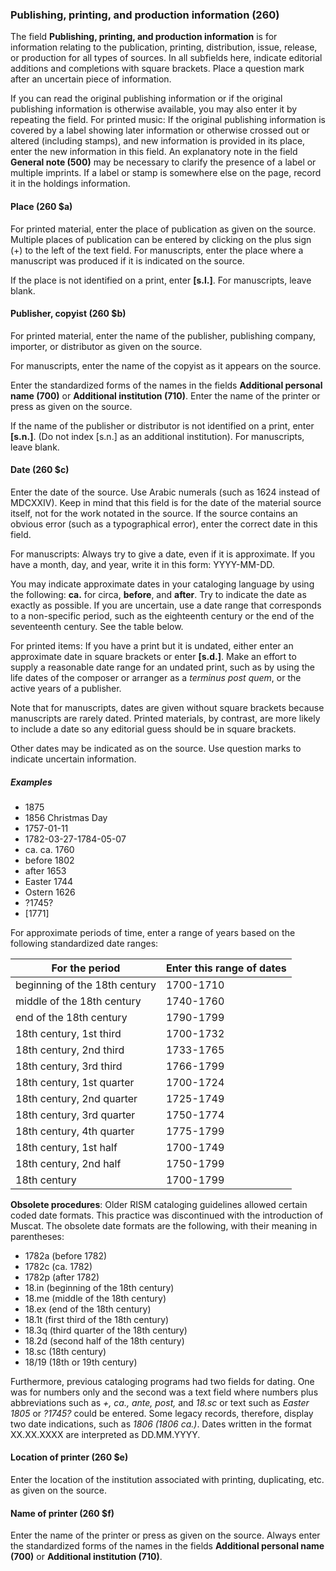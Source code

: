 ### Publishing, printing, and production information (260)

The field **Publishing, printing, and production information** is for information relating to the publication, printing, distribution, issue, release, or production for all types of sources. In all subfields here, indicate editorial additions and completions with square brackets. Place a question mark after an uncertain piece of information.

If you can read the original publishing information or if the original publishing information is otherwise available, you may also enter it by repeating the field. For printed music: If the original publishing information is covered by a label showing later information or otherwise crossed out or altered (including stamps), and new information is provided in its place, enter the new information in this field. An explanatory note in the field **General note (500)** may be necessary to clarify the presence of a label or multiple imprints. If a label or stamp is somewhere else on the page, record it in the holdings information.

#### Place (260 $a)

For printed material, enter the place of publication as given on the source. Multiple places of publication can be entered by clicking on the plus sign (+) to the left of the text field. For manuscripts, enter the place where a manuscript was produced if it is indicated on the source.

If the place is not identified on a print, enter **[s.l.]**. For manuscripts, leave blank.

#### Publisher, copyist (260 $b)

For printed material, enter the name of the publisher, publishing company, importer, or distributor as given on the source.

For manuscripts, enter the name of the copyist as it appears on the source.

Enter the standardized forms of the names in the fields **Additional personal name (700)** or **Additional institution (710)**. Enter the name of the printer or press as given on the source.

If the name of the publisher or distributor is not identified on a print, enter **[s.n.]**. (Do not index [s.n.] as an additional institution). For manuscripts, leave blank.

#### Date (260 $c)

Enter the date of the source. Use Arabic numerals (such as 1624 instead of MDCXXIV). Keep in mind that this field is for the date of the material source itself, not for the work notated in the source. If the source contains an obvious error (such as a typographical error), enter the correct date in this field.

For manuscripts: Always try to give a date, even if it is approximate. If you have a month, day, and year, write it in this form: YYYY-MM-DD.

You may indicate approximate dates in your cataloging language by using the following: **ca.** for circa, **before**, and **after**. Try to indicate the date as exactly as possible. If you are uncertain, use a date range that corresponds to a non-specific period, such as the eighteenth century or the end of the seventeenth century. See the table below.

For printed items: If you have a print but it is undated, either enter an approximate date in square brackets or enter **[s.d.]**. Make an effort to supply a reasonable date range for an undated print, such as by using the life dates of the composer or arranger as a _terminus post quem_, or the active years of a publisher.

Note that for manuscripts, dates are given without square brackets because manuscripts are rarely dated. Printed materials, by contrast, are more likely to include a date so any editorial guess should be in square brackets.

Other dates may be indicated as on the source. Use question marks to indicate uncertain information.

##### Examples
 - 1875
 - 1856 Christmas Day
 - 1757-01-11
 - 1782-03-27-1784-05-07
 - ca. ca. 1760
 - before 1802
 - after 1653
 - Easter 1744
 - Ostern 1626
 - ?1745?
 - [1771]

For approximate periods of time, enter a range of years based on the following standardized date ranges:


| **For the period**            | **Enter this range of dates** |
| ----------------------------- | ----------------------------- |
| beginning of the 18th century | 1700-1710                     |
| middle of the 18th century    | 1740-1760                     |
| end of the 18th century       | 1790-1799                     |
| 18th century, 1st third       | 1700-1732                     |
| 18th century, 2nd third       | 1733-1765                     |
| 18th century, 3rd third       | 1766-1799                     |
| 18th century, 1st quarter     | 1700-1724                     |
| 18th century, 2nd quarter     | 1725-1749                     |
| 18th century, 3rd quarter     | 1750-1774                     |
| 18th century, 4th quarter     | 1775-1799                     |
| 18th century, 1st half        | 1700-1749                     |
| 18th century, 2nd half        | 1750-1799                     |
| 18th century                  | 1700-1799                     |

**Obsolete procedures**: Older RISM cataloging guidelines allowed certain coded date formats. This practice was discontinued with the introduction of Muscat. The obsolete date formats are the following, with their meaning in parentheses:
- 1782a (before 1782)
- 1782c (ca. 1782)
- 1782p (after 1782)
- 18.in (beginning of the 18th century)
- 18.me (middle of the 18th century)
- 18.ex (end of the 18th century)
- 18.1t (first third of the 18th century)
- 18.3q (third quarter of the 18th century)
- 18.2d (second half of the 18th century)
- 18.sc (18th century)
- 18/19 (18th or 19th century)

Furthermore, previous cataloging programs had two fields for dating. One was for numbers only and the second was a text field where numbers plus abbreviations such as _+, ca., ante, post,_ and _18.sc_ or text such as _Easter 1805_ or _?1745?_ could be entered. Some legacy records, therefore, display two date indications, such as _1806 (1806 ca.)_. Dates written in the format XX.XX.XXXX are interpreted as DD.MM.YYYY.


#### Location of printer (260 $e)

Enter the location of the institution associated with printing, duplicating, etc. as given on the source.

#### Name of printer (260 $f)

Enter the name of the printer or press as given on the source. Always enter the standardized forms of the names in the fields **Additional personal name (700)** or **Additional institution (710)**.
